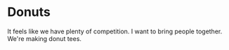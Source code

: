 # Donuts

It feels like we have plenty of competition.
I want to bring people together.
We're making donut tees.
